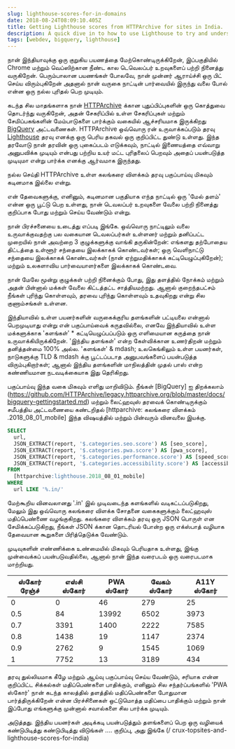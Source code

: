 ```yaml
---
slug: lighthouse-scores-for-in-domains
date: 2018-08-24T08:09:10.405Z
title: Getting Lighthouse scores from HTTPArchive for sites in India.
description: A quick dive in to how to use Lighthouse to try and understand how users in a country might experience the web.
tags: [webdev, bigquery, lighthouse]
---
```



நான் இந்தியாவுக்கு ஒரு குறுகிய பயணத்தை மேற்கொண்டிருக்கிறேன், இப்பகுதியில் Chrome மற்றும் வெப்ஸிற்கான நீண்ட கால டெவெலப்பர் உறவுகளைப் பற்றி நினைத்து வருகிறேன். பெரும்பாலான பயணங்கள் போலவே, நான் முன்னர் ஆராய்ச்சி ஒரு பிட் செய்ய விரும்புகிறேன் அதனால் நான் வருகை நாட்டின் பார்வையில் இருந்து வலை போல் என்ன ஒரு நல்ல புரிதல் பெற முடியும்.

கடந்த சில மாதங்களாக நான் [HTTPArchive](https://httparchive.org/) க்கான புதுப்பிப்புகளின் ஒரு கொத்துவை தொடர்ந்து வருகிறேன், அதன் சேகரிப்பில் உள்ள சேகரிப்புகள் மற்றும் சேமிப்பகங்களின் மேம்பாடுகளை பார்க்கும் வகையில் ஆச்சரியமாக இருக்கிறது [ BigQuery](https://github.com/HTTPArchive/legacy.httparchive.org/blob/master/docs/bigquery-gettingstarted.md) அட்டவணைகள். HTTPArchive ஒவ்வொரு ரன் உருவாக்கப்படும் தரவு [Lighthouse](https://developers.google.com/web/tools/lighthouse/) தரவு எனக்கு ஒரு பெரிய தகவல் ஒரு குறிப்பிட்ட துண்டு உள்ளது. இந்த தரவோடு நான் தரவின் ஒரு புகைப்படம் எடுக்கவும், நாட்டில் இணையத்தை எவ்வாறு அனுபவிக்க முடியும் என்பது பற்றிய உயர் மட்ட புரிதலைப் பெறவும் அதைப் பயன்படுத்த முடியுமா என்று பார்க்க எனக்கு ஆர்வமாக இருந்தது.

நல்ல செய்தி HTTPArchive உள்ள கலங்கரை விளக்கம் தரவு பகுப்பாய்வு மிகவும் கடினமாக இல்லை என்று.

என் தேவைகளுக்கு, எனினும், கடினமான பகுதியாக எந்த நாட்டில் ஒரு 'மேல் தளம்' என்ன ஒரு பூட்டு பெற உள்ளது, நான் டெவலப்பர் உறவுகளை வேலை பற்றி நினைத்து குறிப்பாக போது மற்றும் செய்ய வேண்டும் என்று.

நான் பிரச்சனையை உடைத்து எப்படி இங்கே. ஒவ்வொரு நாட்டிலும் வலை உருவாக்குவதற்கு பல வகையான டெவலப்பர்கள் உள்ளனர் மற்றும் தனிப்பட்ட முறையில் நான் அவற்றை 3 குழுக்களுக்கு வாங்கி தருகின்றேன்: எங்களது தற்போதைய திட்டத்தை உள்ளூர் சந்தையை இலக்காகக் கொண்டவர்கள்; ஒரு வெளிநாட்டு சந்தையை இலக்காகக் கொண்டவர்கள் (நான் ஏற்றுமதிக்காகக் கட்டியெழுப்புகிறேன்); மற்றும் உலகளாவிய பார்வையாளர்களை இலக்காகக் கொண்டவை.

நான் மேலே மூன்று குழுக்கள் பற்றி நினைக்கும் போது, ​​இது தளத்தில் நோக்கம் மற்றும் அதன் பின்னால் மக்கள் வேலை கிட்டத்தட்ட சாத்தியமற்றது. ஆனால் குறைந்தபட்சம் நீங்கள் புரிந்து கொள்ளவும், தரவை புரிந்து கொள்ளவும் உதவுகிறது என்று சில குணாம்சங்கள் உள்ளன.

இந்தியாவில் உள்ள பயனர்களின் வருகைக்குரிய தளங்களின் பட்டியலை என்னால் பெறமுடியாது என்று என் பகுப்பாய்வைக் கருதவில்லை, எனவே இந்தியாவில் உள்ள மக்களுக்காக 'களங்கள்' * கட்டியெழுப்பப்படும் ஒரு எளிமையான கருத்தை நான் உருவாக்கியிருக்கிறேன். 'இந்திய தளங்கள்' என்ற கேள்விக்கான உணர்திறன் மற்றும் தனித்தன்மை 100% அல்ல. 'களங்கள்' & mdash; உலகெங்கிலும் உள்ள பயனர்கள், நாடுகளுக்கு TLD & mdash க்கு பூட்டப்படாத அனுபவங்களைப் பயன்படுத்த விரும்புகிறார்கள்; ஆனால் இந்திய தளங்களின் மாநிலத்தின் முதல் பாஸ் என்ற கண்ணியமான நடவடிக்கையாக இது தெரிகிறது.

பகுப்பாய்வு இந்த வகை மிகவும் எளிது மாறிவிடும். நீங்கள் [BigQuery] ஐ திறக்கலாம் (https://github.com/HTTPArchive/legacy.httparchive.org/blob/master/docs/bigquery-gettingstarted.md) மற்றும் லைட்ஹவுஸ் தரவைக் கொண்டிருக்கும் சமீபத்திய அட்டவணையை கண்டறிதல் [httparchive: கலங்கரை விளக்கம் .2018_08_01_mobile] இந்த விஷயத்தில் மற்றும் பின்வரும் வினவலை இயக்கு.


```sql
SELECT
  url,
  JSON_EXTRACT(report, '$.categories.seo.score') AS [seo_score],
  JSON_EXTRACT(report, '$.categories.pwa.score') AS [pwa_score],
  JSON_EXTRACT(report, '$.categories.performance.score') AS [speed_score],
  JSON_EXTRACT(report, '$.categories.accessibility.score') AS [accessibility_score]
FROM
  [httparchive:lighthouse.2018_08_01_mobile]
WHERE
  url LIKE '%.in/'
```


மேற்கூறிய வினவலானது '.in' இல் முடிவடைந்த களங்களில் வடிகட்டப்படுகிறது, மேலும் இது ஒவ்வொரு கலங்கரை விளக்க சோதனை வகைகளுக்கும் லைட்ஹவுஸ் மதிப்பெண்ணை வழங்குகிறது. கலங்கரை விளக்கம் தரவு ஒரு JSON பொருள் என சேமிக்கப்படுகிறது, நீங்கள் JSON க்கான தொடரியல் போன்ற ஒரு எக்ஸ்பாத் வழியாக தேவையான கூறுகளை பிரித்தெடுக்க வேண்டும்.

முடிவுகளின் எண்ணிக்கை உண்மையில் மிகவும் பெரியதாக உள்ளது, இங்கு முன்வைக்கப் பயன்படுவதில்லை, ஆனால் நான் இந்த வரைபடம் ஒரு வரைபடமாக மாற்றியது.

<table><thead><th> ஸ்கோர் ரேஞ்ச் </th><th> எஸ்சி ஸ்கோர் </th><th> PWA ஸ்கோர் </th><th> வேகம் ஸ்கோர் </th><th> A11Y ஸ்கோர் </th></thead><tbody><tr><td> 0 </td><td> 0 </td><td> 46 </td><td> 279 </td><td> 25 </td></tr><tr><td> 0.5 </td><td> 84 </td><td> 13992 </td><td> 6502 </td><td> 3973 </td></tr><tr><td> 0.7 </td><td> 3391 </td><td> 1400 </td><td> 2222 </td><td> 7585 </td></tr><tr><td> 0.8 </td><td> 1438 </td><td> 19 </td><td> 1147 </td><td> 2374 </td></tr><tr><td> 0.9 </td><td> 2762 </td><td> 9 </td><td> 1545 </td><td> 1069 </td></tr><tr><td> 1 </td><td> 7752 </td><td> 13 </td><td> 3189 </td><td> 434 </td></tr></tbody></table>

தரவு துல்லியமாக கீழே மற்றும் ஆய்வு பகுப்பாய்வு செய்ய வேண்டும், சரியாக என்ன குறிப்பிட்ட சிக்கல்கள் மதிப்பெண்களை பாதிக்கும், எனினும் சில சந்தர்ப்பங்களில் 'PWA ஸ்கோர்' நான் கடந்த காலத்தில் தளத்தில் மதிப்பெண்களை போதுமான பார்த்திருக்கிறேன் என்ன பிரச்சினைகள் ஒட்டுமொத்த மதிப்பை பாதிக்கும் மற்றும் நான் இப்போது எங்களுக்கு முன்னால் சவால்களை சில பார்க்க முடியும்.

அடுத்தது. இந்திய பயனர்கள் அடிக்கடி பயன்படுத்தும் தளங்களைப் பெற ஒரு வழியைக் கண்டுபிடித்து கண்டுபிடித்து விடுங்கள் .... குறிப்பு, அது இங்கே (/ crux-topsites-and-lighthouse-scores-for-india)